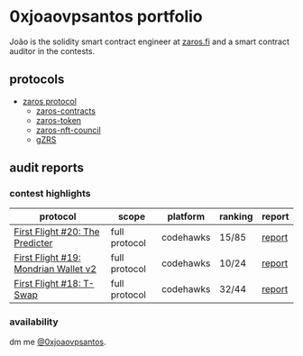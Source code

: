 # 0xjoaovpsantos portfolio

João is the solidity smart contract engineer at [zaros.fi](https://www.zaros.fi/) and a smart contract auditor in the contests.

## protocols 
- [zaros protocol](https://testnet.app.zaros.fi/)
  - [zaros-contracts](https://github.com/zaros-labs/zaros-core)
  - [zaros-token](https://github.com/zaros-labs/zaros-token)
  - [zaros-nft-council](https://github.com/zaros-labs/zaros-nft-council)
  - [gZRS](https://github.com/zaros-labs/gZRS)

## audit reports

### contest highlights

| protocol | scope | platform | ranking | report |
| ---- | ---- | --------- | --------- | --------- |
| [First Flight #20: The Predicter](https://codehawks.cyfrin.io/c/2024-07-the-predicter) | full protocol | codehawks | 15/85 | [report](https://github.com/0xjoaovpsantos/audits/blob/main/reports/2024-07-25-First-Flight-20-The-Predicter.md) |
| [First Flight #19: Mondrian Wallet v2](https://codehawks.cyfrin.io/c/2024-07-Mondrian-Wallet_v2) | full protocol | codehawks | 10/24 | [report](https://github.com/0xjoaovpsantos/audits/blob/main/reports/2024-07-11-First-Flight-Mondrian-Wallet-V2.md) |
| [First Flight #18: T-Swap](https://codehawks.cyfrin.io/c/2024-06-t-swap) | full protocol | codehawks | 32/44 | [report](https://github.com/0xjoaovpsantos/audits/blob/main/reports/2024-06-27-First-Flight-18-TSwap.md) |

### availability

dm me [@0xjoaovpsantos](https://x.com/0xjoaovpsantos).
